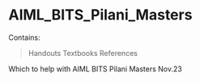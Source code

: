 # AIML_BITS_Pilani_Masters
Contains:
 > Handouts
 > Textbooks
 > References 
 
 Which to help with AIML BITS Pilani Masters Nov.23

